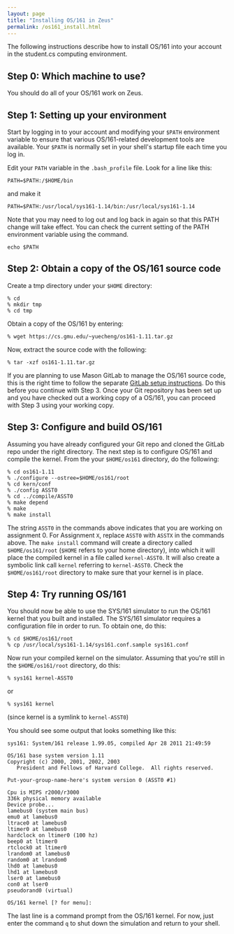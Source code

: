 ```yaml
---
layout: page
title: "Installing OS/161 in Zeus"
permalink: /os161_install.html
---
```


 The following instructions describe how to install OS/161 into your account in the student.cs computing environment. 

## Step 0: Which machine to use?

You should do all of your OS/161 work on Zeus. 

## Step 1: Setting up your environment

 Start by logging in to your account and modifying your `$PATH`
environment variable to ensure that various OS/161-related
development tools are available. Your `$PATH` is normally set in your
shell's startup file each time you log in. 

Edit your `PATH` variable in the `.bash_profile` file. Look for a line like this: 

```
PATH=$PATH:/$HOME/bin
```

and make it

```
PATH=$PATH:/usr/local/sys161-1.14/bin:/usr/local/sys161-1.14 
```

 Note that you may need to log out and log back in again so that this
PATH change will take effect. You can check the current setting of
the PATH environment variable using the command.

```
echo $PATH
```

## Step 2: Obtain a copy of the OS/161 source code

Create a tmp directory under your `$HOME` directory: 

```
% cd
% mkdir tmp
% cd tmp
```

Obtain a copy of the OS/161 by entering:

```
% wget https://cs.gmu.edu/~yuecheng/os161-1.11.tar.gz
```

Now, extract the source code with the following: 

```
% tar -xzf os161-1.11.tar.gz
```

If you are planning to use Mason GitLab to manage the OS/161 source
code, this is the right time to follow
the separate <a href="gitlab_setup.html">GitLab setup instructions</a>.
Do this before you continue with Step 3.
Once your Git repository has been set up and you have checked
out a working copy of a OS/161, you can proceed with 
Step 3 using your working copy.

## Step 3: Configure and build OS/161

Assuming you have already configured your Git repo and cloned
the GitLab repo under the right directory.
The next step is to configure OS/161 and compile
the kernel.
From the your `$HOME/os161` directory, do the
following:

```
% cd os161-1.11
% ./configure --ostree=$HOME/os161/root
% cd kern/conf
% ./config ASST0
% cd ../compile/ASST0
% make depend
% make
% make install
```

The string `ASST0` in the commands above
indicates that you 
are working on assignment 0.
For Assignment `X`,
replace `ASST0` with `ASSTX`
in the commands above.
The `make install` command will create a directory
called `$HOME/os161/root`
(`$HOME` refers to your
home directory), into which it will place the compiled
kernel in a file called `kernel-ASST0`.
It will also create a symbolic link call `kernel`
referring to `kernel-ASST0`.
Check the `$HOME/os161/root` directory
to make sure that your kernel
is in place.

## Step 4: Try running OS/161

You should now be able to use the SYS/161 simulator to run
the OS/161 kernel that you built and installed.
The SYS/161 simulator requires a configuration file in
order to run.  To obtain one, do this:

```
% cd $HOME/os161/root
% cp /usr/local/sys161-1.14/sys161.conf.sample sys161.conf
```

Now run your compiled kernel on the
simulator.  Assuming that you're still in the
`$HOME/os161/root` directory,
do this:

```
% sys161 kernel-ASST0
```

or

```
% sys161 kernel
```

(since kernel is a symlink to `kernel-ASST0`)

You should see some output that looks something like this:

```
sys161: System/161 release 1.99.05, compiled Apr 28 2011 21:49:59

OS/161 base system version 1.11
Copyright (c) 2000, 2001, 2002, 2003
   President and Fellows of Harvard College.  All rights reserved.

Put-your-group-name-here's system version 0 (ASST0 #1)

Cpu is MIPS r2000/r3000
336k physical memory available
Device probe...
lamebus0 (system main bus)
emu0 at lamebus0
ltrace0 at lamebus0
ltimer0 at lamebus0
hardclock on ltimer0 (100 hz)
beep0 at ltimer0
rtclock0 at ltimer0
lrandom0 at lamebus0
random0 at lrandom0
lhd0 at lamebus0
lhd1 at lamebus0
lser0 at lamebus0
con0 at lser0
pseudorand0 (virtual)

OS/161 kernel [? for menu]: 
```


The last line is a command prompt from the OS/161 kernel.
For now, just enter the command `q` to shut down
the simulation and return to your shell.


